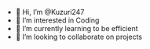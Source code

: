 - 👋 Hi, I’m @Kuzuri247
- 👀 I’m interested in Coding
- 🌱 I’m currently learning to be efficient
- 💞️ I’m looking to collaborate on projects

<!---
Kuzuri247/Kuzuri247 is a ✨ special ✨ repository because its `README.md` (this file) appears on your GitHub profile.
You can click the Preview link to take a look at your changes.
--->
